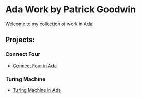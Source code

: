 # Ada Work by Patrick Goodwin
Welcome to my collection of work in Ada!

## Projects:

### Connect Four
- [Connect Four in Ada](https://github.com/pattygcoding/Connect-Four-Language-Tree/tree/main/ada)

### Turing Machine
- [Turing Machine in Ada](https://github.com/pattygcoding/Turing-Machines/tree/main/Ada)
